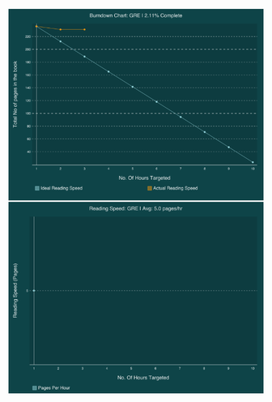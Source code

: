 ![Burndown Chart](https://raw.githubusercontent.com/ravindranrahul/learnpy/master/burndown.png)
![Reading Speed](https://raw.githubusercontent.com/ravindranrahul/learnpy/master/reading_speed.png)